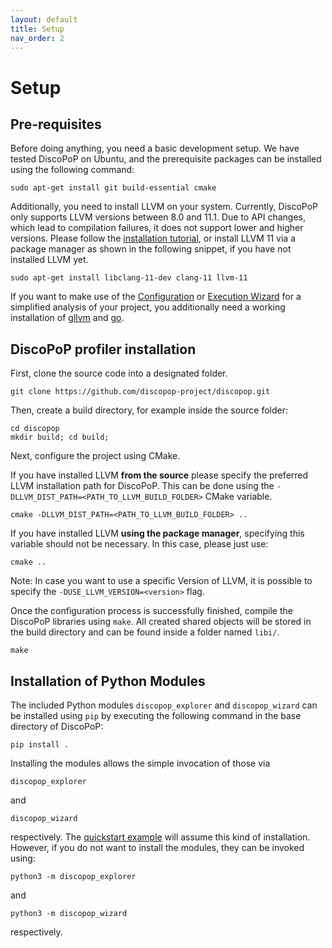 ```yaml
---
layout: default
title: Setup
nav_order: 2
---
```


# Setup
## Pre-requisites
Before doing anything, you need a basic development setup. We have tested DiscoPoP on Ubuntu, and the prerequisite packages can be installed using the following command:

	sudo apt-get install git build-essential cmake

Additionally, you need to install LLVM on your system. Currently, DiscoPoP only supports LLVM versions between 8.0 and 11.1. Due to API changes, which lead to compilation failures, it does not support lower and higher versions. Please follow the [installation tutorial](https://llvm.org/docs/GettingStarted.html), or install LLVM 11 via a package manager as shown in the following snippet, if you have not installed LLVM yet.

    sudo apt-get install libclang-11-dev clang-11 llvm-11

If you want to make use of the [Configuration](Tutorials/Configuration_Wizard.md) or [Execution Wizard](Tutorials/Execution_Wizard.md) for a simplified analysis of your project, you additionally need a working installation of [gllvm](https://github.com/SRI-CSL/gllvm) and [go](https://go.dev/doc/install).



## DiscoPoP profiler installation
First, clone the source code into a designated folder. 

	git clone https://github.com/discopop-project/discopop.git

Then, create a build directory, for example inside the source folder:

	cd discopop
	mkdir build; cd build;

Next, configure the project using CMake. 

If you have installed LLVM <b>from the source</b> please specify the preferred LLVM installation path for DiscoPoP. This can be done using the `-DLLVM_DIST_PATH=<PATH_TO_LLVM_BUILD_FOLDER>` CMake variable.

	cmake -DLLVM_DIST_PATH=<PATH_TO_LLVM_BUILD_FOLDER> ..

If you have installed LLVM <b>using the package manager</b>, specifying this variable should not be necessary. In this case, please just use:

	cmake ..

Note: In case you want to use a specific Version of LLVM, it is possible to specify the `-DUSE_LLVM_VERSION=<version>` flag.

Once the configuration process is successfully finished, compile the DiscoPoP libraries using `make`. All created shared objects will be stored in the build directory and can be found inside a folder named `libi/`.

	make


## Installation of Python Modules
The included Python modules `discopop_explorer` and `discopop_wizard` can be installed using `pip` by executing the following command in the base directory of DiscoPoP:

	pip install .

Installing the modules allows the simple invocation of those via

	discopop_explorer

and

	discopop_wizard

respectively. The [quickstart example](Quickstart/Example.md) will assume this kind of installation.
However, if you do not want to install the modules, they can be invoked using:

	python3 -m discopop_explorer

and

	python3 -m discopop_wizard

respectively.